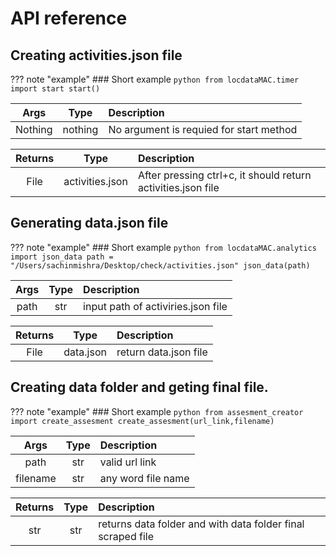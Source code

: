# API reference

## Creating activities.json file

??? note "example"
    ### Short example
    ```python
    from locdataMAC.timer import start
    start()
    ```

| Args   | Type | Description | 
|:--------:|:------:|:-------|
| Nothing    | nothing | No argument is requied for start method |

| Returns   |Type | Description | 
|:--------:|:--------:|:-----|
| File    |  activities.json   | After pressing ctrl+c, it should return activities.json file       |


## Generating data.json file

??? note "example"
    ### Short example
    ```python
    from locdataMAC.analytics import json_data
    path = "/Users/sachinmishra/Desktop/check/activities.json"
    json_data(path)
    ```

| Args   | Type | Description | 
|:--------:|:------:|:-------|
| path    | str |input path of activiries.json file |

| Returns   |Type | Description | 
|:--------:|:--------:|:-----|
| File    |  data.json   | return data.json file |


## Creating data folder and geting final file.

??? note "example"
    ### Short example
    ```python
    from assesment_creator import create_assesment
    create_assesment(url_link,filename)
    ```

| Args   | Type | Description | 
|:--------:|:------:|:-------|
| path    | str |valid url link |
| filename    | str | any word file name |

| Returns   |Type | Description | 
|:--------:|:--------:|:-----|
| str    |  str  | returns data folder and with data folder final scraped file |
